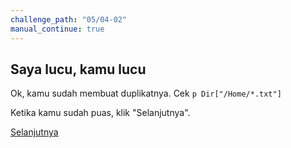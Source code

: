 ```yaml
---
challenge_path: "05/04-02"
manual_continue: true
---
```


## Saya lucu, kamu lucu

Ok, kamu sudah membuat duplikatnya. Cek `p Dir["/Home/*.txt"]`

Ketika kamu sudah puas, klik "Selanjutnya".

<div class="cta-with-btn">
	<a href="05-01.html" class="btn-cta btn-cta-selanjutnya">Selanjutnya</a>
</div>
